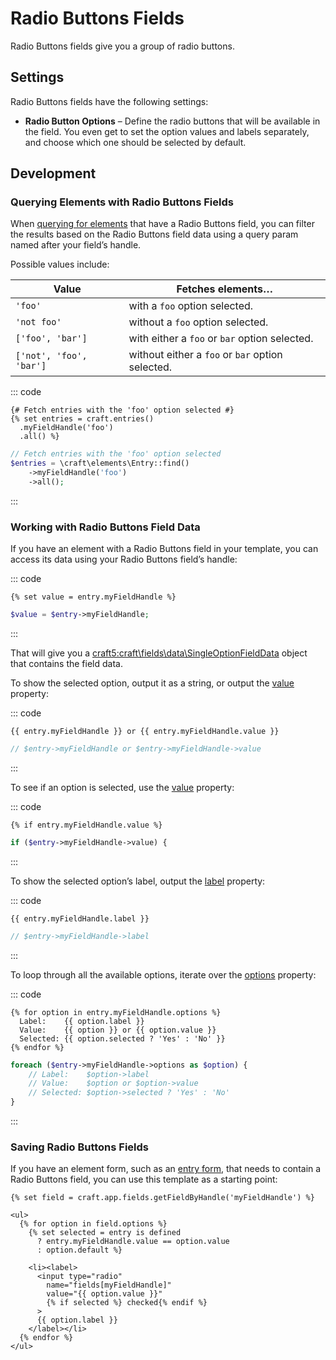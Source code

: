 # Radio Buttons Fields

Radio Buttons fields give you a group of radio buttons.

<!-- more -->

## Settings

Radio Buttons fields have the following settings:

- **Radio Button Options** – Define the radio buttons that will be available in the field. You even get to set the option values and labels separately, and choose which one should be selected by default.

## Development

### Querying Elements with Radio Buttons Fields

When [querying for elements](element-queries.md) that have a Radio Buttons field, you can filter the results based on the Radio Buttons field data using a query param named after your field’s handle.

Possible values include:

| Value | Fetches elements…
| - | -
| `'foo'` | with a `foo` option selected.
| `'not foo'` | without a `foo` option selected.
| `['foo', 'bar']` | with either a `foo` or `bar` option selected.
| `['not', 'foo', 'bar']` | without either a `foo` or `bar` option selected.

::: code
```twig
{# Fetch entries with the 'foo' option selected #}
{% set entries = craft.entries()
  .myFieldHandle('foo')
  .all() %}
```
```php
// Fetch entries with the 'foo' option selected
$entries = \craft\elements\Entry::find()
    ->myFieldHandle('foo')
    ->all();
```
:::

### Working with Radio Buttons Field Data

If you have an element with a Radio Buttons field in your template, you can access its data using your Radio Buttons field’s handle:

::: code
```twig
{% set value = entry.myFieldHandle %}
```
```php
$value = $entry->myFieldHandle;
```
:::

That will give you a <craft5:craft\fields\data\SingleOptionFieldData> object that contains the field data.

To show the selected option, output it as a string, or output the [value](craft5:craft\fields\data\SingleOptionFieldData::$value) property:

::: code
```twig
{{ entry.myFieldHandle }} or {{ entry.myFieldHandle.value }}
```
```php
// $entry->myFieldHandle or $entry->myFieldHandle->value
```
:::

To see if an option is selected, use the [value](craft5:craft\fields\data\SingleOptionFieldData::$value) property:

::: code
```twig
{% if entry.myFieldHandle.value %}
```
```php
if ($entry->myFieldHandle->value) {
```
:::

To show the selected option’s label, output the [label](craft5:craft\fields\data\SingleOptionFieldData::$label) property:

::: code
```twig
{{ entry.myFieldHandle.label }}
```
```php
// $entry->myFieldHandle->label
```
:::

To loop through all the available options, iterate over the [options](craft5:craft\fields\data\SingleOptionFieldData::getOptions()) property:

::: code
```twig
{% for option in entry.myFieldHandle.options %}
  Label:    {{ option.label }}
  Value:    {{ option }} or {{ option.value }}
  Selected: {{ option.selected ? 'Yes' : 'No' }}
{% endfor %}
```
```php
foreach ($entry->myFieldHandle->options as $option) {
    // Label:    $option->label
    // Value:    $option or $option->value
    // Selected: $option->selected ? 'Yes' : 'No'
}
```
:::

### Saving Radio Buttons Fields

If you have an element form, such as an [entry form](kb:entry-form), that needs to contain a Radio Buttons field, you can use this template as a starting point:

```twig
{% set field = craft.app.fields.getFieldByHandle('myFieldHandle') %}

<ul>
  {% for option in field.options %}
    {% set selected = entry is defined
      ? entry.myFieldHandle.value == option.value
      : option.default %}

    <li><label>
      <input type="radio"
        name="fields[myFieldHandle]"
        value="{{ option.value }}"
        {% if selected %} checked{% endif %}
      >
      {{ option.label }}
    </label></li>
  {% endfor %}
</ul>
```
